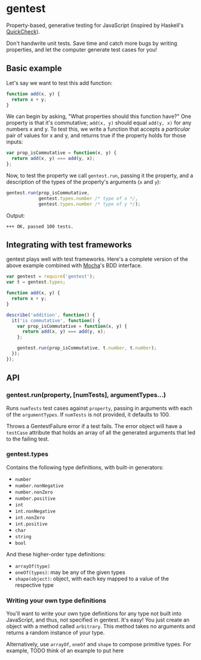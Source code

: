 # gentest

Property-based, generative testing for JavaScript (inspired by
Haskell's
[QuickCheck](http://www.haskell.org/haskellwiki/Introduction_to_QuickCheck2)).

Don't handwrite unit tests. Save time and catch more bugs by writing
properties, and let the computer generate test cases for you!


## Basic example

Let's say we want to test this add function:

```javascript
function add(x, y) {
  return x + y;
}
```

We can begin by asking, "What properties should this function have?"
One property is that it's commutative; `add(x, y)` should equal
`add(y, x)` for any numbers x and y. To test this, we write a function
that accepts a *particular* pair of values for x and y, and returns
true if the property holds for those inputs:

```javascript
var prop_isCommutative = function(x, y) {
  return add(x, y) === add(y, x);
};
```

Now, to test the property we call `gentest.run`, passing it the
property, and a description of the types of the property's arguments
(`x` and `y`):

```javascript
gentest.run(prop_isCommutative,
            gentest.types.number /* type of x */,
            gentest.types.number /* type of y */);
```

Output:

```
+++ OK, passed 100 tests.
```


## Integrating with test frameworks

gentest plays well with test frameworks. Here's a complete version of
the above example combined with
[Mocha](http://visionmedia.github.io/mocha/)'s BDD interface.

```javascript
var gentest = require('gentest');
var t = gentest.types;

function add(x, y) {
  return x + y;
}

describe('addition', function() {
  it('is commutative', function() {
    var prop_isCommutative = function(x, y) {
      return add(x, y) === add(y, x);
    };

    gentest.run(prop_isCommutative, t.number, t.number);
  });
});
```


## API

### gentest.run(property, [numTests], argumentTypes...)

Runs `numTests` test cases against `property`, passing in arguments
with each of the `argumentTypes`. If `numTests` is not provided, it
defaults to 100.

Throws a GentestFailure error if a test fails. The error object will
have a `testCase` attribute that holds an array of all the generated
arguments that led to the failing test.

### gentest.types

Contains the following type definitions, with built-in generators:

* `number`
* `number.nonNegative`
* `number.nonZero`
* `number.positive`
* `int`
* `int.nonNegative`
* `int.nonZero`
* `int.positive`
* `char`
* `string`
* `bool`

And these higher-order type definitions:

* `arrayOf(type)`
* `oneOf(types)`: may be any of the given types
* `shape(object)`: object, with each key mapped to a value of the
  respective type

### Writing your own type definitions

You'll want to write your own type definitions for any type not built
into JavaScript, and thus, not specified in gentest. It's easy! You
just create an object with a method called `arbitrary`. This method
takes no arguments and returns a random instance of your type.

Alternatively, use `arrayOf`, `oneOf` and `shape` to compose primitive
types. For example, TODO think of an example to put here
